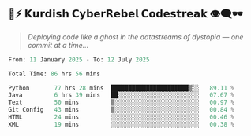 ## 🧠⚡ 𝗞𝘂𝗿𝗱𝗶𝘀𝗵 𝗖𝘆𝗯𝗲𝗿𝗥𝗲𝗯𝗲𝗹 𝗖𝗼𝗱𝗲𝘀𝘁𝗿𝗲𝗮𝗸 👁️‍🗨️🕶️  
> *Deploying code like a ghost in the datastreams of dystopia — one commit at a time...*  

<!--START_SECTION:waka-->

```python
From: 11 January 2025 - To: 12 July 2025

Total Time: 86 hrs 56 mins

Python       77 hrs 28 mins  ██████████████████████▒░░   89.11 %
Java         6 hrs 39 mins   ██░░░░░░░░░░░░░░░░░░░░░░░   07.67 %
Text         50 mins         ▒░░░░░░░░░░░░░░░░░░░░░░░░   00.97 %
Git Config   43 mins         ▒░░░░░░░░░░░░░░░░░░░░░░░░   00.84 %
HTML         24 mins         ░░░░░░░░░░░░░░░░░░░░░░░░░   00.46 %
XML          19 mins         ░░░░░░░░░░░░░░░░░░░░░░░░░   00.38 %
```

<!--END_SECTION:waka-->
